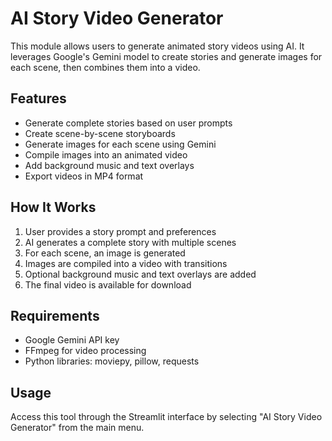 # AI Story Video Generator

This module allows users to generate animated story videos using AI. It leverages Google's Gemini model to create stories and generate images for each scene, then combines them into a video.

## Features

- Generate complete stories based on user prompts
- Create scene-by-scene storyboards
- Generate images for each scene using Gemini
- Compile images into an animated video
- Add background music and text overlays
- Export videos in MP4 format

## How It Works

1. User provides a story prompt and preferences
2. AI generates a complete story with multiple scenes
3. For each scene, an image is generated
4. Images are compiled into a video with transitions
5. Optional background music and text overlays are added
6. The final video is available for download

## Requirements

- Google Gemini API key
- FFmpeg for video processing
- Python libraries: moviepy, pillow, requests

## Usage

Access this tool through the Streamlit interface by selecting "AI Story Video Generator" from the main menu.